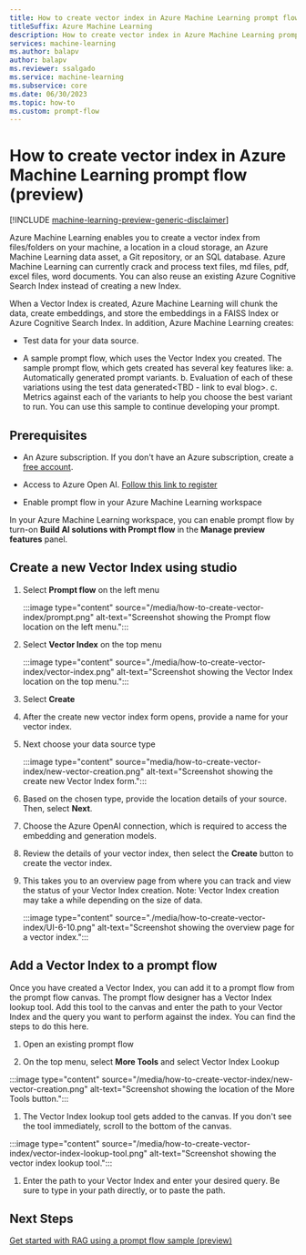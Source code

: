 ```yaml
---
title: How to create vector index in Azure Machine Learning prompt flow (preview)
titleSuffix: Azure Machine Learning
description: How to create vector index in Azure Machine Learning prompt flow
services: machine-learning
ms.author: balapv
author: balapv
ms.reviewer: ssalgado
ms.service: machine-learning
ms.subservice: core
ms.date: 06/30/2023
ms.topic: how-to
ms.custom: prompt-flow
---
```


# How to create vector index in Azure Machine Learning prompt flow (preview)

[!INCLUDE [machine-learning-preview-generic-disclaimer](../../includes/machine-learning-preview-generic-disclaimer.md)]

Azure Machine Learning enables you to create a vector index from files/folders on your machine, a location in a cloud storage, an Azure Machine Learning data asset, a Git repository, or an SQL database. Azure Machine Learning can currently crack and process text files, md files, pdf, excel files, word documents. You can also reuse an existing Azure Cognitive Search Index instead of creating a new Index.

When a Vector Index is created, Azure Machine Learning will chunk the data, create embeddings, and store the embeddings in a FAISS Index or Azure Cognitive Search Index. In addition, Azure Machine Learning creates: 

* Test data for your data source.

* A sample prompt flow, which uses the Vector Index you created. The sample prompt flow, which gets created has several key features like: a. Automatically generated prompt variants. b. Evaluation of each of these variations using the test data generated<TBD - link to eval blog>. c. Metrics against each of the variants to help you choose the best variant to run. You can use this sample to continue developing your prompt. 

## Prerequisites

* An Azure subscription. If you don't have an Azure subscription, create a [free account](https://azure.microsoft.com/free/).

* Access to Azure Open AI. [Follow this link to register](https://learn.microsoft.com/legal/cognitive-services/openai/limited-access#registration-process)

* Enable prompt flow in your Azure Machine Learning workspace

In your Azure Machine Learning workspace, you can enable prompt flow by turn-on **Build AI solutions with Prompt flow** in the **Manage preview features** panel.


## Create a new Vector Index using studio

1.  Select **Prompt flow** on the left menu

     :::image type="content" source="/media/how-to-create-vector-index/prompt.png" alt-text="Screenshot showing the Prompt flow location on the left menu.":::

1.  Select **Vector Index** on the top menu

    :::image type="content" source="./media/how-to-create-vector-index/vector-index.png" alt-text="Screenshot showing the Vector Index location on the top menu.":::


1.  Select **Create**

1.  After the create new vector index form opens, provide a name for your vector index.

1.  Next choose your data source type

    :::image type="content" source="media/how-to-create-vector-index/new-vector-creation.png" alt-text="Screenshot showing the create new Vector Index form.":::

1.  Based on the chosen type, provide the location details of your
    source. Then, select **Next**.

1.  Choose the Azure OpenAI connection, which is required to access the
    embedding and generation models.

1.  Review the details of your vector index, then select the **Create** button to create the vector index.

1. This takes you to an overview page from where you can track
    and view the status of your Vector Index creation. Note: Vector
    Index creation may take a while depending on the size of data.

    :::image type="content" source="./media/how-to-create-vector-index/UI-6-10.png" alt-text="Screenshot showing the overview page for a vector index.":::


## Add a Vector Index to a prompt flow

Once you have created a Vector Index, you can add it to a prompt flow from the prompt flow canvas. The prompt flow designer has a Vector Index lookup tool. Add this tool to the canvas and enter the path to your Vector Index and the query you want to perform against the index. You can find the steps to do this here.


1. Open an existing prompt flow

1. On the top menu, select **More Tools** and select Vector Index Lookup

:::image type="content" source="/media/how-to-create-vector-index/new-vector-creation.png" alt-text="Screenshot showing the location of the More Tools button.":::

1. The Vector Index lookup tool gets added to the canvas. If you don't see the tool immediately, scroll to the bottom of the canvas.

:::image type="content" source="/media/how-to-create-vector-index/vector-index-lookup-tool.png" alt-text="Screenshot showing the vector index lookup tool.":::

1. Enter the path to your Vector Index and enter your desired query. Be sure to type in your path directly, or to paste the path.

## Next Steps

[Get started with RAG using a prompt flow sample (preview)](how-to-use-pipelines-prompt-flow.md)